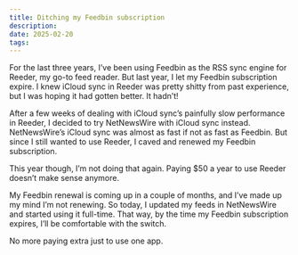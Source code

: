 ```yaml
---
title: Ditching my Feedbin subscription
description:
date: 2025-02-20
tags:
---
```


For the last three years, I’ve been using Feedbin as the RSS sync engine for Reeder, my go-to feed reader. But last year, I let my Feedbin subscription expire. I knew iCloud sync in Reeder was pretty shitty from past experience, but I was hoping it had gotten better. It hadn’t!

After a few weeks of dealing with iCloud sync’s painfully slow performance in Reeder, I decided to try NetNewsWire with iCloud sync instead. NetNewsWire’s iCloud sync was almost as fast if not as fast as Feedbin. But since I still wanted to use Reeder, I caved and renewed my Feedbin subscription.

This year though, I’m not doing that again. Paying $50 a year to use Reeder doesn’t make sense anymore.

My Feedbin renewal is coming up in a couple of months, and I’ve made up my mind I’m not renewing. So today, I updated my feeds in NetNewsWire and started using it full-time. That way, by the time my Feedbin subscription expires, I’ll be comfortable with the switch.

No more paying extra just to use one app.
